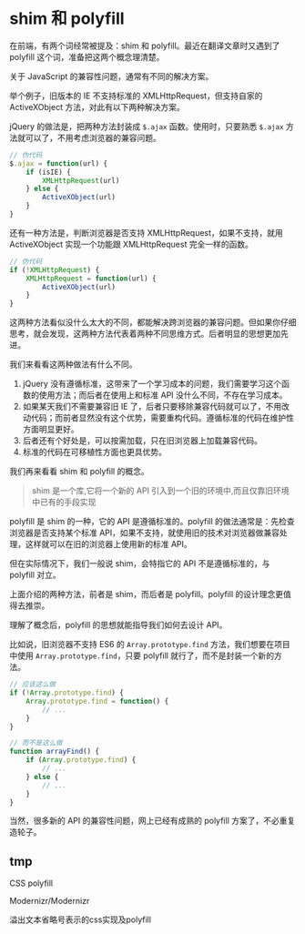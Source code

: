 # shim 和 polyfill

在前端，有两个词经常被提及：shim 和 polyfill。最近在翻译文章时又遇到了 polyfill 这个词，准备把这两个概念理清楚。

关于 JavaScript 的兼容性问题，通常有不同的解决方案。

举个例子，旧版本的 IE 不支持标准的 XMLHttpRequest，但支持自家的 ActiveXObject 方法，对此有以下两种解决方案。

jQuery 的做法是，把两种方法封装成 `$.ajax` 函数。使用时，只要熟悉 `$.ajax` 方法就可以了，不用考虑浏览器的兼容问题。

```javascript
// 伪代码
$.ajax = function(url) {
    if (isIE) {
        XMLHttpRequest(url)
    } else {
        ActiveXObject(url)
    }
}
```

还有一种方法是，判断浏览器是否支持 XMLHttpRequest，如果不支持，就用 ActiveXObject 实现一个功能跟 XMLHttpRequest 完全一样的函数。

```javascript
// 伪代码
if (!XMLHttpRequest) {
    XMLHttpRequest = function(url) {
        ActiveXObject(url)
    }
}
```

这两种方法看似没什么太大的不同，都能解决跨浏览器的兼容问题。但如果你仔细思考，就会发现，这两种方法代表着两种不同思维方式。后者明显的思想更加先进。

我们来看看这两种做法有什么不同。

1. jQuery 没有遵循标准，这带来了一个学习成本的问题，我们需要学习这个函数的使用方法；而后者在使用上和标准 API 没什么不同，不存在学习成本。
2. 如果某天我们不需要兼容旧 IE 了，后者只要移除兼容代码就可以了，不用改动代码；而前者显然没有这个优势，需要重构代码。遵循标准的代码在维护性方面明显更好。
3. 后者还有个好处是，可以按需加载，只在旧浏览器上加载兼容代码。
4. 标准的代码在可移植性方面也更具优势。

我们再来看看 shim 和 polyfill 的概念。

> shim 是一个库,它将一个新的 API 引入到一个旧的环境中,而且仅靠旧环境中已有的手段实现

polyfill 是 shim 的一种，它的 API 是遵循标准的。polyfill 的做法通常是：先检查浏览器是否支持某个标准 API，如果不支持，就使用旧的技术对浏览器做兼容处理，这样就可以在旧的浏览器上使用新的标准 API。

但在实际情况下，我们一般说 shim，会特指它的 API 不是遵循标准的，与 polyfill 对立。

上面介绍的两种方法，前者是 shim，而后者是 polyfill。polyfill 的设计理念更值得去推崇。

理解了概念后，polyfill 的思想就能指导我们如何去设计 API。

比如说，旧浏览器不支持 ES6 的 `Array.prototype.find` 方法，我们想要在项目中使用 `Array.prototype.find`，只要 polyfill 就行了，而不是封装一个新的方法。

```javascript
// 应该这么做
if (!Array.prototype.find) {
    Array.prototype.find = function() {
        // ...
    }
}
```

```javascript
// 而不是这么做
function arrayFind() {
    if (Array.prototype.find) {
        // ...
    } else {
        // ...
    }
}
```

当然，很多新的 API 的兼容性问题，网上已经有成熟的 polyfill 方案了，不必重复造轮子。

## tmp

CSS polyfill 

Modernizr/Modernizr

溢出文本省略号表示的css实现及polyfill
